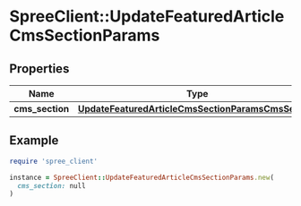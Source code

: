 # SpreeClient::UpdateFeaturedArticleCmsSectionParams

## Properties

| Name | Type | Description | Notes |
| ---- | ---- | ----------- | ----- |
| **cms_section** | [**UpdateFeaturedArticleCmsSectionParamsCmsSection**](UpdateFeaturedArticleCmsSectionParamsCmsSection.md) |  |  |

## Example

```ruby
require 'spree_client'

instance = SpreeClient::UpdateFeaturedArticleCmsSectionParams.new(
  cms_section: null
)
```


